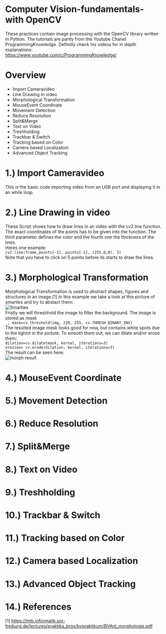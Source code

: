 # Computer Vision-fundamentals-with OpenCV
These practices contain image processing with the OpenCV library written in Python. The tutorials are partly from the Youtube Chanel ProgrammingKnowledge. Definitly check his videos for in depth explanations: <br />
https://www.youtube.com/c/ProgrammingKnowledge/

# Overview
- Import Cameravideo
- Line Drawing in video
- Morphological Transformation
- MouseEvent Coordinate
- Movement Detection
- Reduce Resolution
- Split&Merge
- Text on Video
- Treshholding
- Trackbar & Switch
- Tracking based on Color
- Camera based Localization
- Advanced Object Tracking

# 1.) Import Cameravideo
This is the basic code importing video from an USB port and displaying it in an while loop. 



# 2.) Line Drawing in video
These Script shows how to draw lines in an video with the cv2.line function. The exact coordinates of the points has to be given into the function. The third parameter defines the color and the fourth one the thickness of the lines.<br /> Heres one example:<br />
```cv2.line(frame,points[-1], points[-2], (255,0,0), 5)``` <br />
Note that you have to click on 5 points before its starts to draw the lines.
# 3.) Morphological Transformation
Morphological Transformation is used to abstract shapes, figures and structures in an image.[1] In this example we take a look at this picture of smarties and try to abstact them: <br />
![Smarties](https://github.com/Buestue/Computer-Vision-practices/blob/master/smarties.png?raw=true) <br />
Fristly we will threshhold the image to filter the background. The image is stored as _mask_ <br />
```_, mask=cv.threshold(img, 220, 255, cv.THRESH_BINARY_INV)``` <br />
The resulted image _mask_ looks good for now, but contains white spots due to the lighint in the picture. To smooth them out, we can dilate and/or erose them: <br />
```dilation=cv.dilate(mask, kernal, iterations=3)``` <br />
```erosion= cv.erode(dilation, kernal, iterations=3)``` <br />
The result can be seen here: <br />
![morph result](https://github.com/Buestue/Computer-Vision-practices/blob/master/morph-result.png?raw=true) <br />



# 4.) MouseEvent Coordinate
# 5.) Movement Detection
# 6.) Reduce Resolution
# 7.) Split&Merge
# 8.) Text on Video
# 9.) Treshholding
# 10.) Trackbar & Switch
# 11.) Tracking based on Color
# 12.) Camera based Localization
# 13.) Advanced Object Tracking
# 14.) References
[1] https://lmb.informatik.uni-freiburg.de/lectures/praktika_brox/bvpraktikum/BVAnl_morphologie.pdf
